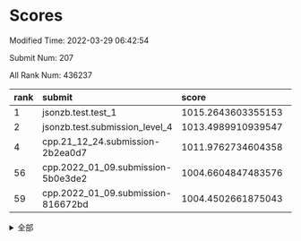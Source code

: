 # Scores

Modified Time: 2022-03-29 06:42:54

Submit Num: 207

All Rank Num: 436237

| rank |               submit               |       score        |       sigma        | pk_num |
| :--- | :--------------------------------- | :----------------- | :----------------- | :----- |
| 1    | jsonzb.test.test_1                 | 1015.2643603355153 | 0.8774363292184456 | 8431   |
| 2    | jsonzb.test.submission_level_4     | 1013.4989910939547 | 0.8549202506668692 | 8426   |
| 4    | cpp.21_12_24.submission-2b2ea0d7   | 1011.9762734604358 | 0.7633793084534326 | 8425   |
| 56   | cpp.2022_01_09.submission-5b0e3de2 | 1004.6604847483576 | 0.7366193361119701 | 8428   |
| 59   | cpp.2022_01_09.submission-816672bd | 1004.4502661875043 | 0.7179699061469101 | 8430   |


<details>
<summary>全部</summary>

| rank |                 submit                 |       score        |       sigma        | pk_num |
| :--- | :------------------------------------- | :----------------- | :----------------- | :----- |
| 1    | jsonzb.test.test_1                     | 1015.2643603355153 | 0.8774363292184456 | 8431   |
| 2    | jsonzb.test.submission_level_4         | 1013.4989910939547 | 0.8549202506668692 | 8426   |
| 3    | gobigger.level_3.submission_level_3_43 | 1012.388686225559  | 0.7941082835124218 | 8429   |
| 4    | cpp.21_12_24.submission-2b2ea0d7       | 1011.9762734604358 | 0.7633793084534326 | 8425   |
| 5    | gobigger.level_3.submission_level_3_25 | 1011.8470341917631 | 0.7882770588613296 | 8431   |
| 6    | gobigger.level_3.submission_level_3_3  | 1011.7714232785864 | 0.7988668468010545 | 8432   |
| 7    | gobigger.level_3.submission_level_3_22 | 1011.5420223157777 | 0.7821652957695491 | 8431   |
| 8    | gobigger.level_3.submission_level_3_8  | 1011.5192069117905 | 0.7782810925202913 | 8427   |
| 9    | gobigger.level_3.submission_level_3_12 | 1011.1687795970869 | 0.7785055558615808 | 8422   |
| 10   | gobigger.level_3.submission_level_3_5  | 1011.1593905162918 | 0.7724338165292143 | 8431   |
| 11   | gobigger.level_3.submission_level_3_17 | 1011.0796953688538 | 0.7691870801814888 | 8433   |
| 12   | gobigger.level_3.submission_level_3_40 | 1010.9849338128759 | 0.7805261628759914 | 8423   |
| 13   | gobigger.level_3.submission_level_3_24 | 1010.982481321498  | 0.7673892285691457 | 8432   |
| 14   | gobigger.level_3.submission_level_3_9  | 1010.9513553397004 | 0.7765110171995706 | 8431   |
| 15   | gobigger.level_3.submission_level_3_34 | 1010.8133199379079 | 0.7896606919105963 | 8432   |
| 16   | gobigger.level_3.submission_level_3_45 | 1010.7695913610095 | 0.7707536113581156 | 8429   |
| 17   | gobigger.level_3.submission_level_3_44 | 1010.6448485042592 | 0.7503980226881939 | 8421   |
| 18   | gobigger.level_3.submission_level_3_6  | 1010.6417661073363 | 0.7987236498167586 | 8429   |
| 19   | gobigger.level_3.submission_level_3_47 | 1010.6394132212357 | 0.7608617223923075 | 8431   |
| 20   | gobigger.level_3.submission_level_3_48 | 1010.5902287037827 | 0.7588310099870073 | 8433   |
| 21   | gobigger.level_3.submission_level_3_15 | 1010.5023071700112 | 0.7354724001974677 | 8430   |
| 22   | gobigger.level_3.submission_level_3_27 | 1010.4192121887521 | 0.769144754885759  | 8430   |
| 23   | gobigger.level_3.submission_level_3_19 | 1010.4058602604856 | 0.7740166843636002 | 8429   |
| 24   | gobigger.level_3.submission_level_3_16 | 1010.3961068990212 | 0.779861980543084  | 8426   |
| 25   | gobigger.level_3.submission_level_3_14 | 1010.351754802787  | 0.7598468335689114 | 8431   |
| 26   | gobigger.level_3.submission_level_3_37 | 1010.2233162708588 | 0.7670374029984146 | 8429   |
| 27   | gobigger.level_3.submission_level_3_13 | 1010.2123184582664 | 0.7797779740570624 | 8426   |
| 28   | gobigger.level_3.submission_level_3_46 | 1010.1541069907116 | 0.7773354465737136 | 8431   |
| 29   | gobigger.level_3.submission_level_3_20 | 1010.1410349467578 | 0.7730288597335803 | 8432   |
| 30   | gobigger.level_3.submission_level_3_31 | 1009.9618683363719 | 0.7643848504570684 | 8431   |
| 31   | gobigger.level_3.submission_level_3_11 | 1009.9474667476908 | 0.7622289326281517 | 8434   |
| 32   | gobigger.level_3.submission_level_3_42 | 1009.9022405243085 | 0.7466875337521679 | 8427   |
| 33   | gobigger.level_3.submission_level_3_2  | 1009.7905950781114 | 0.7400176519238045 | 8431   |
| 34   | gobigger.level_3.submission_level_3_0  | 1009.7795335081029 | 0.7478021218808033 | 8427   |
| 35   | gobigger.level_3.submission_level_3_33 | 1009.732336933975  | 0.7658878728435732 | 8431   |
| 36   | gobigger.level_3.submission_level_3_18 | 1009.6929768908532 | 0.7420854396355845 | 8430   |
| 37   | gobigger.level_3.submission_level_3_32 | 1009.6879330485059 | 0.7569468823459615 | 8424   |
| 38   | gobigger.level_3.submission_level_3_29 | 1009.6234390537014 | 0.7467460644734255 | 8427   |
| 39   | gobigger.level_3.submission_level_3_1  | 1009.6135397088065 | 0.7479466547644642 | 8431   |
| 40   | gobigger.level_3.submission_level_3_7  | 1009.4260345739095 | 0.7594853104832088 | 8433   |
| 41   | gobigger.level_3.submission_level_3_41 | 1009.4089729141382 | 0.7580845629212662 | 8430   |
| 42   | gobigger.level_3.submission_level_3_28 | 1009.4009721059654 | 0.748896762631358  | 8431   |
| 43   | gobigger.level_3.submission_level_3_23 | 1009.242158551539  | 0.7475176407372637 | 8428   |
| 44   | gobigger.level_3.submission_level_3_30 | 1009.1985112547114 | 0.7483850896386492 | 8427   |
| 45   | gobigger.level_3.submission_level_3_10 | 1009.1528061209648 | 0.7422002935755503 | 8427   |
| 46   | gobigger.level_3.submission_level_3_26 | 1009.1426307755708 | 0.7685836464981356 | 8428   |
| 47   | gobigger.level_3.submission_level_3_4  | 1009.1065343926206 | 0.7332314160111119 | 8428   |
| 48   | gobigger.level_3.submission_level_3_35 | 1008.978563435312  | 0.7518142704089548 | 8427   |
| 49   | gobigger.level_3.submission_level_3_38 | 1008.9765579970656 | 0.7336811685098812 | 8434   |
| 50   | gobigger.level_3.submission_level_3_49 | 1008.875450492083  | 0.7456804576290591 | 8433   |
| 51   | gobigger.level_3.submission_level_3_39 | 1008.8099035842721 | 0.7350292877761408 | 8430   |
| 52   | gobigger.level_3.submission_level_3_36 | 1008.6210895408577 | 0.7593413698175965 | 8430   |
| 53   | gobigger.level_3.submission_level_3_21 | 1008.1438621199989 | 0.7528915691236381 | 8430   |
| 54   | gobigger.level_1.submission_level_1_41 | 1004.8896667952494 | 0.7219013657828558 | 8428   |
| 55   | gobigger.level_1.submission_level_1_45 | 1004.6789809541904 | 0.7199409846346404 | 8436   |
| 56   | cpp.2022_01_09.submission-5b0e3de2     | 1004.6604847483576 | 0.7366193361119701 | 8428   |
| 57   | gobigger.level_1.submission_level_1_8  | 1004.6309308897299 | 0.7268763790259312 | 8430   |
| 58   | gobigger.level_1.submission_level_1_42 | 1004.4650076410506 | 0.7136165469195995 | 8428   |
| 59   | cpp.2022_01_09.submission-816672bd     | 1004.4502661875043 | 0.7179699061469101 | 8430   |
| 60   | gobigger.level_1.submission_level_1_6  | 1004.2725736945935 | 0.7139316105038839 | 8426   |
| 61   | gobigger.level_1.submission_level_1_47 | 1004.1665549193026 | 0.7318885025269242 | 8427   |
| 62   | gobigger.level_1.submission_level_1_1  | 1004.0391627362472 | 0.709499876806954  | 8431   |
| 63   | gobigger.level_1.submission_level_1_37 | 1003.9404545452606 | 0.7152745121428993 | 8429   |
| 64   | gobigger.level_1.submission_level_1_43 | 1003.7760309490504 | 0.7127490566157146 | 8433   |
| 65   | gobigger.level_1.submission_level_1_4  | 1003.7239773293045 | 0.7139352740391733 | 8427   |
| 66   | gobigger.level_1.submission_level_1_24 | 1003.6916058166119 | 0.7240672300793572 | 8432   |
| 67   | gobigger.level_1.submission_level_1_31 | 1003.6363203117721 | 0.7026444887015381 | 8430   |
| 68   | gobigger.level_1.submission_level_1_13 | 1003.4988913033029 | 0.724949184836565  | 8427   |
| 69   | gobigger.level_1.submission_level_1_14 | 1003.4270968103749 | 0.699088929383005  | 8432   |
| 70   | gobigger.level_1.submission_level_1_34 | 1003.3916201792649 | 0.7169153090187182 | 8433   |
| 71   | gobigger.level_1.submission_level_1_30 | 1003.3522034887    | 0.7248559757913793 | 8432   |
| 72   | gobigger.level_1.submission_level_1_23 | 1003.3479869892435 | 0.7175845531629517 | 8431   |
| 73   | gobigger.level_1.submission_level_1_7  | 1003.3149730694885 | 0.7181748183311437 | 8432   |
| 74   | gobigger.level_1.submission_level_1_20 | 1003.289991610685  | 0.724778707005399  | 8427   |
| 75   | gobigger.level_1.submission_level_1_2  | 1003.2197020606964 | 0.7251424927672245 | 8431   |
| 76   | gobigger.level_1.submission_level_1_33 | 1003.2067111356047 | 0.7074297312469179 | 8429   |
| 77   | gobigger.level_1.submission_level_1_49 | 1003.1916495366194 | 0.7039820237529663 | 8428   |
| 78   | gobigger.level_1.submission_level_1_35 | 1003.182107421077  | 0.7304413867255753 | 8435   |
| 79   | gobigger.level_1.submission_level_1_5  | 1003.1627768813763 | 0.7173158201484875 | 8435   |
| 80   | gobigger.level_1.submission_level_1_29 | 1003.1145567450206 | 0.7175614969519118 | 8425   |
| 81   | gobigger.level_1.submission_level_1_36 | 1003.1014777571983 | 0.7216708524941742 | 8434   |
| 82   | gobigger.level_1.submission_level_1_0  | 1003.0879551558573 | 0.7007629089043005 | 8428   |
| 83   | gobigger.level_1.submission_level_1_11 | 1003.073402864437  | 0.7195103293721302 | 8433   |
| 84   | gobigger.level_1.submission_level_1_22 | 1003.006914022979  | 0.7122285481882542 | 8430   |
| 85   | gobigger.level_1.submission_level_1_12 | 1002.9694059883747 | 0.7149491006521072 | 8431   |
| 86   | gobigger.level_1.submission_level_1_46 | 1002.9655063902711 | 0.7181166941489184 | 8431   |
| 87   | gobigger.level_1.submission_level_1_16 | 1002.9385699461775 | 0.7039042366633355 | 8429   |
| 88   | gobigger.level_1.submission_level_1_26 | 1002.9280496271227 | 0.7169996661505516 | 8426   |
| 89   | gobigger.level_1.submission_level_1_28 | 1002.8748455393763 | 0.7091503105770527 | 8429   |
| 90   | gobigger.level_1.submission_level_1_10 | 1002.8305154716431 | 0.7190624590935011 | 8425   |
| 91   | gobigger.level_1.submission_level_1_27 | 1002.8071634393954 | 0.716965704030344  | 8428   |
| 92   | gobigger.level_1.submission_level_1_39 | 1002.7173634131091 | 0.7067224294202009 | 8429   |
| 93   | gobigger.level_1.submission_level_1_21 | 1002.630374821481  | 0.7161420732771797 | 8429   |
| 94   | gobigger.level_1.submission_level_1_25 | 1002.6222028458815 | 0.7241062829423978 | 8433   |
| 95   | gobigger.level_1.submission_level_1_19 | 1002.5626220299555 | 0.7112500320482089 | 8427   |
| 96   | gobigger.level_1.submission_level_1_48 | 1002.5523825018469 | 0.7139219849636803 | 8429   |
| 97   | gobigger.level_1.submission_level_1_3  | 1002.5383773218007 | 0.7164040030367703 | 8424   |
| 98   | gobigger.level_1.submission_level_1_18 | 1002.4873422372219 | 0.715974924867576  | 8426   |
| 99   | gobigger.level_1.submission_level_1_40 | 1002.4823108365912 | 0.7188697401550365 | 8430   |
| 100  | gobigger.level_1.submission_level_1_17 | 1002.4355600058093 | 0.7130336452449872 | 8433   |
| 101  | gobigger.level_1.submission_level_1_32 | 1002.3866810291057 | 0.7138211073882264 | 8429   |
| 102  | gobigger.level_1.submission_level_1_44 | 1002.2006773394395 | 0.7084721569339627 | 8428   |
| 103  | gobigger.level_1.submission_level_1_38 | 1002.1369999559462 | 0.7270484526904659 | 8430   |
| 104  | gobigger.level_1.submission_level_1_15 | 1002.084043968211  | 0.7198159221821995 | 8425   |
| 105  | gobigger.level_1.submission_level_1_9  | 1001.6818645645684 | 0.6949261386690273 | 8429   |
| 106  | gobigger.random.submission_random_27   | 997.6619500848481  | 0.7030349198469737 | 8428   |
| 107  | gobigger.random.submission_random_19   | 997.1564441500325  | 0.6986768975696683 | 8433   |
| 108  | gobigger.random.submission_random_41   | 997.1376930540766  | 0.7072355226752384 | 8433   |
| 109  | gobigger.random.submission_random_11   | 996.9178029845544  | 0.70786485498911   | 8431   |
| 110  | gobigger.random.submission_random_26   | 996.9018555878159  | 0.7040069360827654 | 8431   |
| 111  | gobigger.random.submission_random_43   | 996.5947647329303  | 0.7112980471961121 | 8432   |
| 112  | gobigger.random.submission_random_36   | 996.5374136314367  | 0.6920963370719957 | 8433   |
| 113  | gobigger.random.submission_random_44   | 996.5196147903704  | 0.7029827649044167 | 8434   |
| 114  | gobigger.random.submission_random_40   | 996.5042248994174  | 0.7070000578714563 | 8434   |
| 115  | gobigger.random.submission_random_9    | 996.467427000103   | 0.6996849975931463 | 8426   |
| 116  | gobigger.random.submission_random_33   | 996.4066382726196  | 0.711443706902049  | 8429   |
| 117  | gobigger.random.submission_random_37   | 996.3812442648967  | 0.7104243372630888 | 8431   |
| 118  | gobigger.random.submission_random_18   | 996.3604755085767  | 0.7073962045075567 | 8432   |
| 119  | gobigger.random.submission_random_46   | 996.3354763550833  | 0.7001360611483757 | 8429   |
| 120  | gobigger.random.submission_random_22   | 996.32348101798    | 0.7329320594013907 | 8430   |
| 121  | gobigger.random.submission_random_13   | 996.2516392842628  | 0.7136746723218255 | 8426   |
| 122  | gobigger.random.submission_random_4    | 996.2479720166924  | 0.6945748024067273 | 8431   |
| 123  | gobigger.random.submission_random_3    | 996.2026998655774  | 0.7079058826497955 | 8432   |
| 124  | gobigger.random.submission_random_20   | 996.2008391224016  | 0.7213900949870504 | 8434   |
| 125  | gobigger.random.submission_random_16   | 996.1964209793634  | 0.7065789604453533 | 8431   |
| 126  | gobigger.random.submission_random_6    | 996.193693472423   | 0.7126789937910696 | 8429   |
| 127  | gobigger.random.submission_random_29   | 996.1094877348286  | 0.7264967736946176 | 8429   |
| 128  | gobigger.random.submission_random_28   | 996.0860145850138  | 0.7009719961581115 | 8426   |
| 129  | gobigger.random.submission_random_30   | 996.0423882764308  | 0.7129305966646339 | 8430   |
| 130  | gobigger.random.submission_random_0    | 996.0039683388422  | 0.7030331341342813 | 8429   |
| 131  | gobigger.random.submission_random_7    | 995.9148338100287  | 0.7246650436801084 | 8427   |
| 132  | gobigger.random.submission_random_38   | 995.8924217969671  | 0.7118269806551073 | 8432   |
| 133  | gobigger.random.submission_random_14   | 995.8557481223684  | 0.703997776596983  | 8425   |
| 134  | gobigger.random.submission_random_39   | 995.8094177425983  | 0.7143919503302045 | 8432   |
| 135  | gobigger.random.submission_random_12   | 995.7905798282542  | 0.7002244587748089 | 8428   |
| 136  | gobigger.random.submission_random_42   | 995.7460818928339  | 0.7038206268453465 | 8430   |
| 137  | gobigger.random.submission_random_47   | 995.7371481425346  | 0.7109425099780678 | 8426   |
| 138  | gobigger.random.submission_random_25   | 995.7277880190962  | 0.7191216806874456 | 8427   |
| 139  | gobigger.random.submission_random_10   | 995.7165754703178  | 0.7156357596418293 | 8429   |
| 140  | gobigger.random.submission_random_2    | 995.6818716357959  | 0.7078018918397199 | 8431   |
| 141  | gobigger.random.submission_random_35   | 995.646833589656   | 0.719276714102236  | 8433   |
| 142  | gobigger.random.submission_random_49   | 995.5981682576837  | 0.7071927275928087 | 8431   |
| 143  | gobigger.random.submission_random_21   | 995.5157200761864  | 0.717746860707438  | 8428   |
| 144  | gobigger.random.submission_random_1    | 995.4939856672321  | 0.7197616589250264 | 8430   |
| 145  | gobigger.random.submission_random_34   | 995.4231505929027  | 0.7136946487152921 | 8428   |
| 146  | gobigger.random.submission_random_31   | 995.3483665858348  | 0.710786332603229  | 8434   |
| 147  | gobigger.random.submission_random_8    | 995.309812381433   | 0.7016029961686125 | 8424   |
| 148  | gobigger.random.submission_random_5    | 995.1127138121042  | 0.7209733621193395 | 8434   |
| 149  | gobigger.random.submission_random_48   | 995.0197623356927  | 0.718810222182289  | 8431   |
| 150  | gobigger.random.submission_random_45   | 994.9833725781615  | 0.7123933825869598 | 8428   |
| 151  | gobigger.random.submission_random_32   | 994.9621588589112  | 0.7222682421618609 | 8434   |
| 152  | gobigger.random.submission_random_17   | 994.9247188397496  | 0.7243123491044655 | 8427   |
| 153  | gobigger.random.submission_random_23   | 994.7658889642611  | 0.7027321576939907 | 8426   |
| 154  | gobigger.random.submission_random_15   | 994.7535439917554  | 0.7038196786121582 | 8428   |
| 155  | gobigger.random.submission_random_24   | 994.2195730985121  | 0.722457763249668  | 8431   |
| 156  | gobigger.level_2.submission_level_2_0  | 994.0584566195067  | 0.7196296488043274 | 8435   |
| 157  | gobigger.level_2.submission_level_2_42 | 994.0012482238604  | 0.7299518198743784 | 8431   |
| 158  | gobigger.level_2.submission_level_2_6  | 993.5205414052282  | 0.7168453985859111 | 8428   |
| 159  | gobigger.level_2.submission_level_2_21 | 993.5025427486688  | 0.7396681442987098 | 8429   |
| 160  | gobigger.level_2.submission_level_2_12 | 993.3196381251798  | 0.7267575164582034 | 8428   |
| 161  | gobigger.level_2.submission_level_2_19 | 993.1081715872548  | 0.7365406744011787 | 8430   |
| 162  | gobigger.level_2.submission_level_2_31 | 993.0520295834564  | 0.7370596737359154 | 8428   |
| 163  | gobigger.level_2.submission_level_2_15 | 993.0462637487095  | 0.742935413649272  | 8429   |
| 164  | gobigger.level_2.submission_level_2_1  | 993.0448740982953  | 0.7539122138580506 | 8426   |
| 165  | gobigger.level_2.submission_level_2_8  | 993.0270350711014  | 0.740083609177984  | 8432   |
| 166  | gobigger.level_2.submission_level_2_33 | 992.9631406188014  | 0.747470125399451  | 8430   |
| 167  | gobigger.level_2.submission_level_2_47 | 992.8456815217537  | 0.7374233217053419 | 8429   |
| 168  | gobigger.level_2.submission_level_2_45 | 992.7578174784829  | 0.7373766551128098 | 8426   |
| 169  | gobigger.level_2.submission_level_2_7  | 992.7291639444495  | 0.7313635420510228 | 8431   |
| 170  | gobigger.level_2.submission_level_2_46 | 992.681559072193   | 0.7365293111752932 | 8430   |
| 171  | gobigger.level_2.submission_level_2_23 | 992.6561942609877  | 0.7352503311405234 | 8430   |
| 172  | gobigger.level_2.submission_level_2_2  | 992.6136194028517  | 0.7392424085825826 | 8438   |
| 173  | gobigger.level_2.submission_level_2_14 | 992.5674219912352  | 0.7365321989213435 | 8435   |
| 174  | gobigger.level_2.submission_level_2_20 | 992.565943199363   | 0.7383978488466326 | 8431   |
| 175  | gobigger.level_2.submission_level_2_11 | 992.5589459799015  | 0.7449805981323513 | 8426   |
| 176  | gobigger.level_2.submission_level_2_28 | 992.4833559523864  | 0.7302977507232524 | 8429   |
| 177  | gobigger.level_2.submission_level_2_27 | 992.3637216892799  | 0.753316084926973  | 8431   |
| 178  | gobigger.level_2.submission_level_2_35 | 992.2473261820827  | 0.7494572568174616 | 8429   |
| 179  | gobigger.level_2.submission_level_2_4  | 992.1937992364584  | 0.7190134231480707 | 8431   |
| 180  | gobigger.level_2.submission_level_2_29 | 992.1539888828431  | 0.7461833574711572 | 8429   |
| 181  | gobigger.level_2.submission_level_2_41 | 992.1029797636835  | 0.750296807778136  | 8433   |
| 182  | gobigger.level_2.submission_level_2_44 | 992.0501585165072  | 0.7378240675079369 | 8429   |
| 183  | gobigger.level_2.submission_level_2_39 | 992.0394449977255  | 0.7222113455477789 | 8428   |
| 184  | gobigger.level_2.submission_level_2_40 | 992.0338137148595  | 0.746441784168609  | 8430   |
| 185  | gobigger.level_2.submission_level_2_30 | 992.023084332228   | 0.7637089762227062 | 8431   |
| 186  | gobigger.level_2.submission_level_2_37 | 992.0092476020088  | 0.7528621076836242 | 8430   |
| 187  | gobigger.level_2.submission_level_2_49 | 991.9501099697119  | 0.7518850382104668 | 8431   |
| 188  | gobigger.level_2.submission_level_2_22 | 991.9487858638175  | 0.7463973946515923 | 8428   |
| 189  | gobigger.level_2.submission_level_2_34 | 991.9375181700027  | 0.7489063937380691 | 8426   |
| 190  | gobigger.level_2.submission_level_2_24 | 991.6301151932973  | 0.7402003164453386 | 8427   |
| 191  | gobigger.level_2.submission_level_2_38 | 991.5888877410174  | 0.7521988440996541 | 8434   |
| 192  | gobigger.level_2.submission_level_2_18 | 991.5676104136029  | 0.7631880292128471 | 8431   |
| 193  | gobigger.level_2.submission_level_2_9  | 991.5480581541885  | 0.7424961711077587 | 8427   |
| 194  | gobigger.level_2.submission_level_2_3  | 991.5239980123534  | 0.7495428182502689 | 8432   |
| 195  | gobigger.level_2.submission_level_2_43 | 991.5181144353221  | 0.7457751579905442 | 8434   |
| 196  | gobigger.level_2.submission_level_2_10 | 991.5103803020846  | 0.7517422106189104 | 8429   |
| 197  | gobigger.level_2.submission_level_2_48 | 991.3970454006687  | 0.7533359091635267 | 8431   |
| 198  | gobigger.level_2.submission_level_2_36 | 991.3880644730409  | 0.7453696989626194 | 8430   |
| 199  | gobigger.level_2.submission_level_2_26 | 991.3843076892564  | 0.7476901062186566 | 8431   |
| 200  | gobigger.level_2.submission_level_2_5  | 991.3804870335704  | 0.7545983696253393 | 8431   |
| 201  | gobigger.level_2.submission_level_2_13 | 991.2823575162556  | 0.7455136087943415 | 8430   |
| 202  | gobigger.level_2.submission_level_2_25 | 990.5375173476714  | 0.749984517551761  | 8427   |
| 203  | gobigger.level_2.submission_level_2_17 | 990.4062640684482  | 0.7723950878488908 | 8430   |
| 204  | gobigger.level_2.submission_level_2_16 | 990.3394873241292  | 0.754449025464591  | 8432   |
| 205  | gobigger.level_2.submission_level_2_32 | 990.2219024902007  | 0.7678718390276307 | 8428   |
| 206  | gobigger.none.submission_none_0        | 978.6183818546716  | 1.1675318196268938 | 8430   |
| 207  | gobigger.none.submission_none_1        | 977.1336442872594  | 1.3890722664982633 | 8434   |

</details>